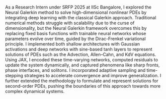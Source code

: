 As a Research Intern under SRFP 2025 at IISc Bangalore, I explored the Neural Galerkin method to solve high-dimensional nonlinear PDEs by integrating deep learning with the classical Galerkin approach. Traditional numerical methods struggle with scalability due to the curse of dimensionality, but the Neural Galerkin framework overcomes this by replacing fixed basis functions with trainable neural networks whose parameters evolve over time, guided by the Dirac-Frenkel variational principle. I implemented both shallow architectures with Gaussian activations and deep networks with sine-based tanh layers to represent solutions of PDEs such as the Advection, Allen–Cahn, and KdV equations. Using JAX, I encoded these time-varying networks, computed residuals to update the system dynamically, and captured phenomena like sharp fronts, phase interfaces, and solitons. I incorporated adaptive sampling and time-stepping strategies to accelerate convergence and improve generalization. I further extended the methodology to formulate and represent solutions for second-order PDEs, pushing the boundaries of this approach towards more complex dynamical systems.

